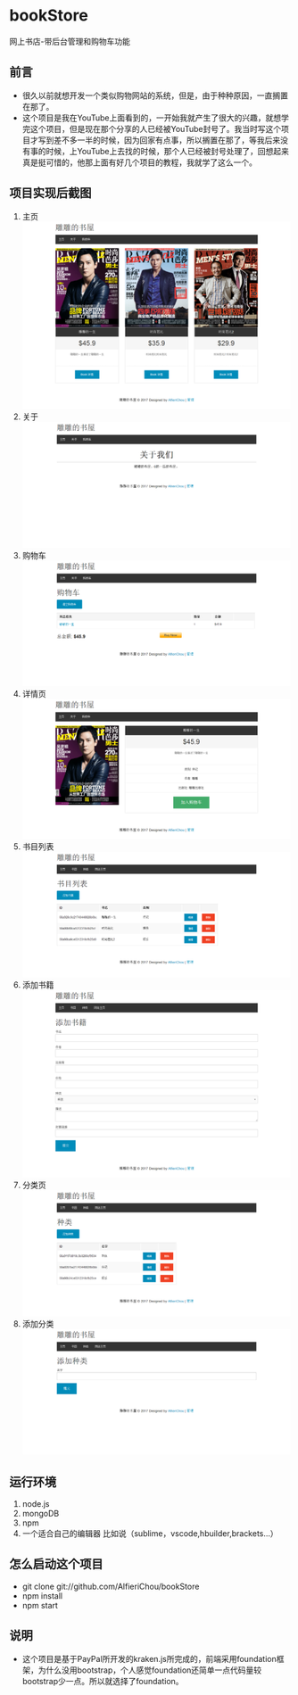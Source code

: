 # bookStore
网上书店-带后台管理和购物车功能


## 前言 

* 很久以前就想开发一个类似购物网站的系统，但是，由于种种原因，一直搁置在那了。
* 这个项目是我在YouTube上面看到的，一开始我就产生了很大的兴趣，就想学完这个项目，但是现在那个分享的人已经被YouTube封号了。我当时写这个项目才写到差不多一半的时候，因为回家有点事，所以搁置在那了，等我后来没有事的时候，上YouTube上去找的时候，那个人已经被封号处理了，回想起来真是挺可惜的，他那上面有好几个项目的教程，我就学了这么一个。


## 项目实现后截图

1. 主页
![主页](screenshot/主页.png)
2. 关于
![关于](screenshot/关于.png)
3. 购物车
![购物车](screenshot/购物车.png)
4. 详情页
![详情页](screenshot/详情页.png)
5. 书目列表
![书目列表](screenshot/书目列表.png)
6. 添加书籍
![添加书籍](screenshot/添加书籍.png)
7. 分类页
![分类页](screenshot/分类页.png)
8. 添加分类
![添加分类](screenshot/添加分类.png)


## 运行环境

1. node.js
2. mongoDB
3. npm
4. 一个适合自己的编辑器 比如说（sublime，vscode,hbuilder,brackets...）

## 怎么启动这个项目

* git clone git://github.com/AlfieriChou/bookStore
* npm install
* npm start

## 说明

*  这个项目是基于PayPal所开发的kraken.js所完成的，前端采用foundation框架，为什么没用bootstrap，个人感觉foundation还简单一点代码量较bootstrap少一点。所以就选择了foundation。
